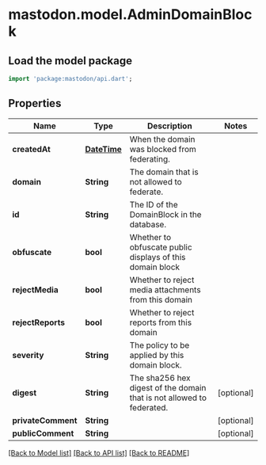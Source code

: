 # mastodon.model.AdminDomainBlock

## Load the model package
```dart
import 'package:mastodon/api.dart';
```

## Properties
Name | Type | Description | Notes
------------ | ------------- | ------------- | -------------
**createdAt** | [**DateTime**](DateTime.md) | When the domain was blocked from federating. | 
**domain** | **String** | The domain that is not allowed to federate. | 
**id** | **String** | The ID of the DomainBlock in the database. | 
**obfuscate** | **bool** | Whether to obfuscate public displays of this domain block | 
**rejectMedia** | **bool** | Whether to reject media attachments from this domain | 
**rejectReports** | **bool** | Whether to reject reports from this domain | 
**severity** | **String** | The policy to be applied by this domain block. | 
**digest** | **String** | The sha256 hex digest of the domain that is not allowed to federated. | [optional] 
**privateComment** | **String** |  | [optional] 
**publicComment** | **String** |  | [optional] 

[[Back to Model list]](../README.md#documentation-for-models) [[Back to API list]](../README.md#documentation-for-api-endpoints) [[Back to README]](../README.md)



